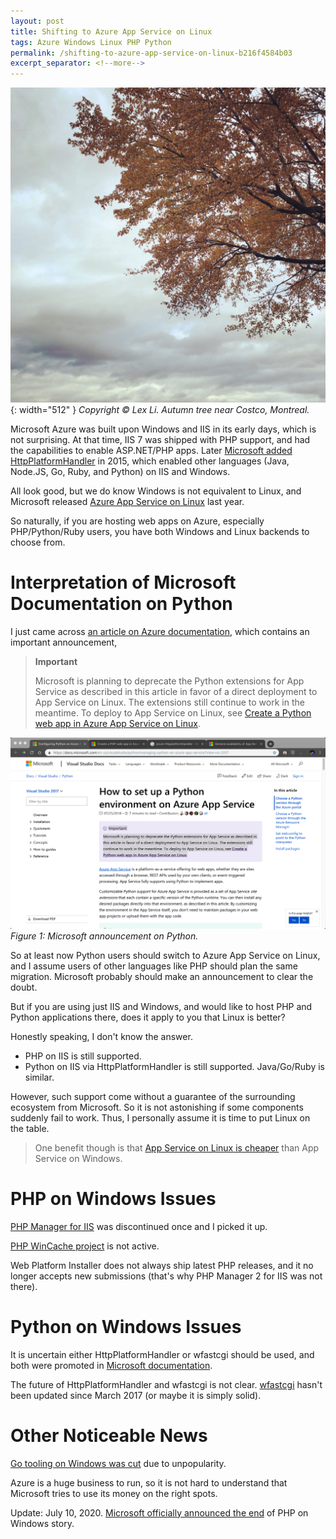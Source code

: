 ```yaml
---
layout: post
title: Shifting to Azure App Service on Linux
tags: Azure Windows Linux PHP Python
permalink: /shifting-to-azure-app-service-on-linux-b216f4584b03
excerpt_separator: <!--more-->
---
```

![img-description](/images/autumn-tree.jpg){: width="512" }
_Copyright © Lex Li. Autumn tree near Costco, Montreal._

Microsoft Azure was built upon Windows and IIS in its early days, which is not surprising. At that time, IIS 7 was shipped with PHP support, and had the capabilities to enable ASP.NET/PHP apps. Later [Microsoft added HttpPlatformHandler](https://azure.microsoft.com/en-ca/blog/announcing-the-release-of-the-httpplatformhandler-module-for-iis-8/) in 2015, which enabled other languages (Java, Node.JS, Go, Ruby, and Python) on IIS and Windows.

All look good, but we do know Windows is not equivalent to Linux, and Microsoft released [Azure App Service on Linux](https://azure.microsoft.com/en-ca/blog/general-availability-of-app-service-on-linux-and-web-app-for-containers/) last year.

So naturally, if you are hosting web apps on Azure, especially PHP/Python/Ruby users, you have both Windows and Linux backends to choose from.
<!--more-->

# Interpretation of Microsoft Documentation on Python

I just came across [an article on Azure documentation](https://docs.microsoft.com/visualstudio/python/managing-python-on-azure-app-service?view=vs-2017), which contains an important announcement,

> **Important**
>
> Microsoft is planning to deprecate the Python extensions for App Service as described in this article in favor of a direct deployment to App Service on Linux. The extensions still continue to work in the meantime. To deploy to App Service on Linux, see [Create a Python web app in Azure App Service on Linux](https://docs.microsoft.com/azure/app-service/containers/quickstart-python).

![img-description](/images/python-announcement.png)
_Figure 1: Microsoft announcement on Python._

So at least now Python users should switch to Azure App Service on Linux, and I assume users of other languages like PHP should plan the same migration. Microsoft probably should make an announcement to clear the doubt.

But if you are using just IIS and Windows, and would like to host PHP and Python applications there, does it apply to you that Linux is better?

Honestly speaking, I don't know the answer.

* PHP on IIS is still supported.
* Python on IIS via HttpPlatformHandler is still supported. Java/Go/Ruby is similar.

However, such support come without a guarantee of the surrounding ecosystem from Microsoft. So it is not astonishing if some components suddenly fail to work. Thus, I personally assume it is time to put Linux on the table.

> One benefit though is that [App Service on Linux is cheaper](https://azure.microsoft.com/en-ca/pricing/details/app-service/linux/) than App Service on Windows.

# PHP on Windows Issues

[PHP Manager for IIS](https://docs.phpmanager.xyz/getting-started/history.html) was discontinued once and I picked it up.

[PHP WinCache project](https://forums.iis.net/t/1236165.aspx?PHP+7+2+and+future+of+WinCache) is not active.

Web Platform Installer does not always ship latest PHP releases, and it no longer accepts new submissions (that's why PHP Manager 2 for IIS was not there).

# Python on Windows Issues

It is uncertain either HttpPlatformHandler or wfastcgi should be used, and both were promoted in [Microsoft documentation](https://github.com/MicrosoftDocs/azure-docs/issues/7835).

The future of HttpPlatformHandler and wfastcgi is not clear. [wfastcgi](https://pypi.org/project/wfastcgi/#history) hasn't been updated since March 2017 (or maybe it is simply solid).

# Other Noticeable News

[Go tooling on Windows was cut](https://github.com/Azure/app-service-announcements/issues/45) due to unpopularity.

Azure is a huge business to run, so it is not hard to understand that Microsoft tries to use its money on the right spots.

Update: July 10, 2020. [Microsoft officially announced the end](https://news-web.php.net/php.internals/110907) of PHP on Windows story.
